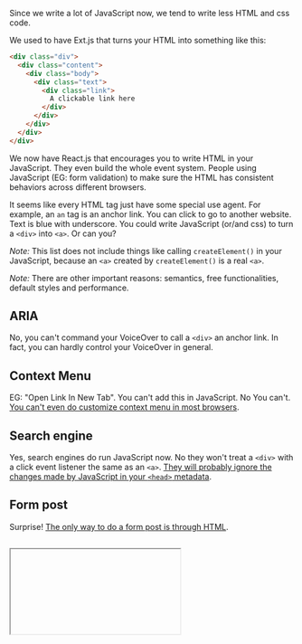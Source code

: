 Since we write a lot of JavaScript now, we tend to write less HTML and css code.

We used to have Ext.js that turns your HTML into something like this:

```html
<div class="div">
  <div class="content">
    <div class="body">
      <div class="text">
        <div class="link">
          A clickable link here
        </div>
      </div>
    </div>
  </div>
</div>
```

We now have React.js that encourages you to write HTML in your JavaScript. They even build the whole event system. People using JavaScript (EG: form validation) to make sure the HTML has consistent behaviors across different browsers.

It seems like every HTML tag just have some special use agent. For example, an `an` tag is an anchor link. You can click to go to another website. Text is blue with underscore. You could write JavaScript (or/and css) to turn a `<div>` into `<a>`. Or can you?

*Note:* This list does not include things like calling `createElement()` in your JavaScript, because an `<a>` created by `createElement()` is a real `<a>`.

*Note:* There are other important reasons: semantics, free functionalities, default styles and performance.

## ARIA

No, you can't command your VoiceOver to call a `<div>` an anchor link. In fact, you can hardly control your VoiceOver in general.

## Context Menu

EG: "Open Link In New Tab". You can't add this in JavaScript. No You can't. [You can't even do customize context menu in most browsers](http://caniuse.com/#search=context).

## Search engine

Yes, search engines do run JavaScript now. No they won't treat a `<div>` with a click event listener the same as an `<a>`. [They will probably ignore the changes made by JavaScript in your `<head>` metadata](http://stackoverflow.com/a/413455/2075423).

## Form post

Surprise! [The only way to do a form post is through HTML](http://stackoverflow.com/a/133997/2075423).

## <iframe>

This is the only way to have a browser inside your website.
